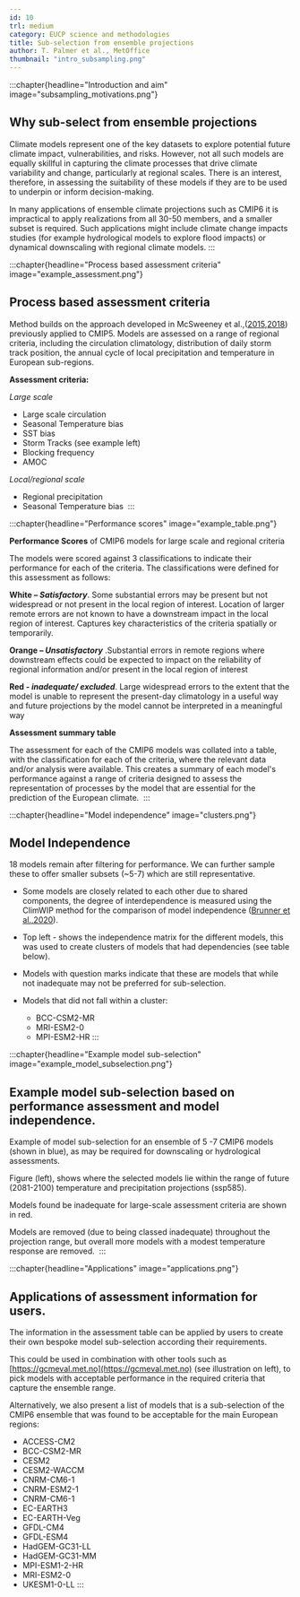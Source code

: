 ```yaml
---
id: 10
trl: medium
category: EUCP science and methodologies
title: Sub-selection from ensemble projections
author: T. Palmer et al., MetOffice
thumbnail: "intro_subsampling.png"
---
```


:::chapter{headline="Introduction and aim" image="subsampling_motivations.png"}
## Why sub-select from ensemble projections
Climate models represent one of the key datasets to explore potential future
climate impact, vulnerabilities, and risks. However, not all such models are
equally skillful in capturing the climate processes that drive climate
variability and change, particularly at regional scales. There is an interest,
therefore, in assessing the suitability of these models if they are to be used
to underpin or inform decision-making.​

In many applications of ensemble climate projections such as CMIP6 it is
impractical to apply realizations from all 30-50 members, and a smaller subset is
required. Such applications might include climate change impacts studies (for
example hydrological models to explore flood impacts) or dynamical downscaling
with regional climate models.
:::

:::chapter{headline="Process based assessment criteria" image="example_assessment.png"}

## Process based assessment criteria

Method builds on the approach developed in McSweeney et
al.,([2015](https://doi.org/10.1007/s00382-014-2418-8),[2018](https://digital.nmla.metoffice.gov.uk/IO_28f93601-3178-4c48-8621-fb4388ec66a1/))
previously applied to CMIP5. Models are assessed on a range of regional
criteria, including the circulation climatology, distribution of daily storm
track position, the annual cycle of local precipitation and temperature in
European sub-regions.​

**Assessment criteria:**

_Large scale​_

- Large scale circulation​
- Seasonal Temperature bias ​
- SST bias ​
- Storm Tracks (see example left)​
- Blocking frequency​
- AMOC​

_Local/regional scale​_

- Regional precipitation​
- Seasonal Temperature bias ​
  :::

:::chapter{headline="Performance scores" image="example_table.png"}

**Performance Scores** of CMIP6 models for large scale and regional criteria ​

The models were scored against 3 classifications to indicate their performance
for each of the criteria. The classifications were defined for this assessment
as follows: ​

**White – _Satisfactory_**. Some substantial errors may be present but not widespread
or not present in the local region of interest. Location of larger remote errors
are not known to have a downstream impact in the local region of interest.
Captures key characteristics of the criteria spatially or temporarily.​

**Orange – _Unsatisfactory_** .Substantial errors in remote regions where downstream
effects could be expected to impact on the reliability of regional information
and/or present in the local region of interest​

**Red - _inadequate/ excluded_**. Large widespread errors to the extent that the
model is unable to represent the present-day climatology in a useful way and
future projections by the model cannot be interpreted in a meaningful way​

**Assessment summary table​**

The assessment for each of the CMIP6 models was collated into a table, with the
classification for each of the criteria, where the relevant data and/or analysis
were available. This creates a summary of each model's performance against a
range of criteria designed to assess the representation of processes by the
model that are essential for the prediction of the European climate. ​
:::

:::chapter{headline="Model independence​" image="clusters.png"}

## Model Independence​

18 models remain after filtering for performance. We can further sample these to
offer smaller subsets (~5-7) which are still representative.​

- Some models are closely related to each other due to shared components, the
  degree of interdependence is measured using the ClimWIP method for the
  comparison of model independence ([Brunner et
  al.,2020](https://doi.org/10.5194/esd-11-995-2020)). ​

- Top left - shows the independence matrix for the different models, this was
  used to create clusters of models that had dependencies (see table below). ​

- Models with question marks indicate that these are models that while not
  inadequate may not be preferred for sub-selection. ​

- Models that did not fall within a cluster: ​

  - BCC-CSM2-MR​
  - MRI-ESM2-0​
  - MPI-ESM2-HR​
    :::

:::chapter{headline="Example model sub-selection" image="example_model_subselection.png"}

## Example model sub-selection based on performance assessment and model independence.

Example of model sub-selection for an ensemble of 5 -7 CMIP6 models (shown in
blue), as may be required for downscaling or hydrological assessments. ​

Figure (left), shows where the selected models lie within the range of future
(2081-2100) temperature and precipitation projections (ssp585). ​

Models found be inadequate for large-scale assessment criteria are shown in red.

Models are removed (due to being classed inadequate) throughout the projection
range, but overall more models with a modest temperature response are removed. ​
:::

:::chapter{headline="Applications" image="applications.png"}

## Applications of assessment information for users.​

The information in the assessment table can be applied by users to create their
own bespoke model sub-selection according their requirements. ​

This could be used in combination with other tools such as
[https://gcmeval.met.no](https://gcmeval.met.no) (see illustration on left), to
pick models with acceptable performance in the required criteria that capture
the ensemble range. ​

Alternatively, we also present a list of models that is a sub-selection of the
CMIP6 ensemble that was found to be acceptable for the main European regions: ​

- ACCESS-CM2​
- BCC-CSM2-MR​
- CESM2​
- CESM2-WACCM​
- CNRM-CM6-1​
- CNRM-ESM2-1​
- CNRM-CM6-1​
- EC-EARTH3​
- EC-EARTH-Veg​
- GFDL-CM4​
- GFDL-ESM4​
- HadGEM-GC31-LL​
- HadGEM-GC31-MM​
- MPI-ESM1-2-HR​
- MRI-ESM2-0​
- UKESM1-0-LL​
  :::
